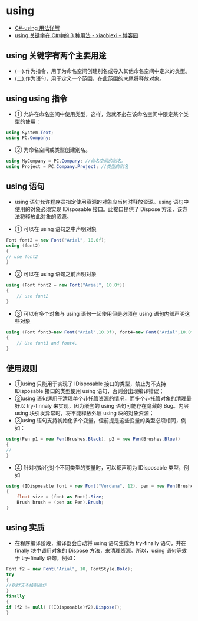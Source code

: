 # using

- [C#-using 用法详解](https://www.cnblogs.com/hejoy91/p/5518987.html)
- [using 关键字在 C#中的 3 种用法 - xiaobiexi - 博客园](https://www.cnblogs.com/xiaobiexi/p/6179127.html)

## using 关键字有两个主要用途

- (一).作为指令，用于为命名空间创建别名或导入其他命名空间中定义的类型。
- (二).作为语句，用于定义一个范围，在此范围的末尾将释放对象。

## using using 指令

- ① 允许在命名空间中使用类型，这样，您就不必在该命名空间中限定某个类型的使用：

```C#
using System.Text;
using PC.Company;
```

- ② 为命名空间或类型创建别名。

```C#
using MyCompany = PC.Company; //命名空间的别名。
using Project = PC.Company.Project; //类型的别名
```

## using 语句

- using 语句允许程序员指定使用资源的对象应当何时释放资源。using 语句中使用的对象必须实现 IDisposable 接口。此接口提供了 Dispose 方法，该方法将释放此对象的资源。

- ① 可以在 using 语句之中声明对象

```C#
Font font2 = new Font("Arial", 10.0f);
using (font2)
{
// use font2
}
```

- ② 可以在 using 语句之前声明对象

```C#
using (Font font2 = new Font("Arial", 10.0f))
{
    // use font2
}
```

- ③ 可以有多个对象与 using 语句一起使用但是必须在 using 语句内部声明这些对象

```C#
using (Font font3=new Font("Arial",10.0f), font4=new Font("Arial",10.0f))
{
    // Use font3 and font4.
}

```

## 使用规则

- ①using 只能用于实现了 IDisposable 接口的类型，禁止为不支持 IDisposable 接口的类型使用 using 语句，否则会出现编译错误；
- ②using 语句适用于清理单个非托管资源的情况，而多个非托管对象的清理最好以 try-finnaly 来实现，因为嵌套的 using 语句可能存在隐藏的 Bug。内层 using 块引发异常时，将不能释放外层 using 块的对象资源；
- ③using 语句支持初始化多个变量，但前提是这些变量的类型必须相同，例如：

```C#
using(Pen p1 = new Pen(Brushes.Black), p2 = new Pen(Brushes.Blue))
{
//
}
```

- ④ 针对初始化对个不同类型的变量时，可以都声明为 IDisposable 类型，例如

```C#
using (IDisposable font = new Font("Verdana", 12), pen = new Pen(Brushes.Black))
{
    float size = (font as Font).Size;
    Brush brush = (pen as Pen).Brush;
}
```

## using 实质

- 在程序编译阶段，编译器会自动将 using 语句生成为 try-finally 语句，并在 finally 块中调用对象的 Dispose 方法，来清理资源。所以，using 语句等效于 try-finally 语句，例如：

```C#
Font f2 = new Font("Arial", 10, FontStyle.Bold);
try
{
//执行文本绘制操作
}
finally
{
if (f2 != null) ((IDisposable)f2).Dispose();
}
```
